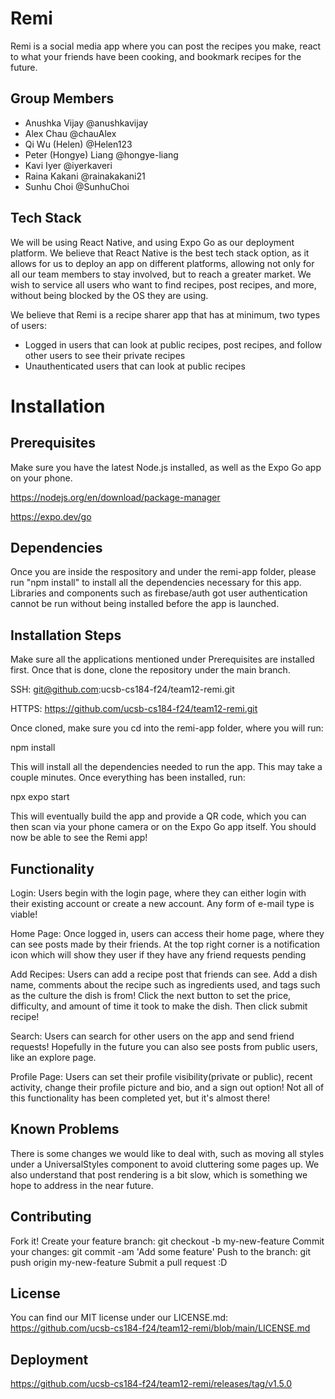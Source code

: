 # Remi
Remi is a social media app where you can post the recipes you make, react to what your friends have been cooking, and bookmark recipes for the future.

## Group Members
- Anushka Vijay         @anushkavijay
- Alex Chau             @chauAlex
- Qi Wu (Helen)         @Helen123
- Peter (Hongye) Liang  @hongye-liang
- Kavi Iyer             @iyerkaveri
- Raina Kakani          @rainakakani21
- Sunhu Choi            @SunhuChoi

## Tech Stack
We will be using React Native, and using Expo Go as our deployment platform. We believe that React Native is the best tech stack option, as it allows for us to deploy an app on different platforms, allowing not only for all our team members to stay involved, but to reach a greater market. We wish to service all users who want to find recipes, post recipes, and more, without being blocked by the OS they are using. 

We believe that Remi is a recipe sharer app that has at minimum, two types of users:
- Logged in users that can look at public recipes, post recipes, and follow other users to see their private recipes
- Unauthenticated users that can look at public recipes

# Installation
## Prerequisites
Make sure you have the latest Node.js installed, as well as the Expo Go app on your phone. 

https://nodejs.org/en/download/package-manager

https://expo.dev/go

## Dependencies
Once you are inside the respository and under the remi-app folder, please run "npm install" to install all the dependencies necessary for this app. Libraries and components such as firebase/auth got user authentication cannot be run without being installed before the app is launched. 

## Installation Steps
Make sure all the applications mentioned under Prerequisites are installed first. Once that is done, clone the repository under the main branch.

SSH: git@github.com:ucsb-cs184-f24/team12-remi.git

HTTPS: https://github.com/ucsb-cs184-f24/team12-remi.git

Once cloned, make sure you cd into the remi-app folder, where you will run:

npm install

This will install all the dependencies needed to run the app. This may take a couple minutes. Once everything has been installed, run:

npx expo start

This will eventually build the app and provide a QR code, which you can then scan via your phone camera or on the Expo Go app itself. You should now be able to see the Remi app!

## Functionality
Login: Users begin with the login page, where they can either login with their existing account or create a new account. Any form of e-mail type is viable!

Home Page: Once logged in, users can access their home page, where they can see posts made by their friends. At the top right corner is a notification icon which will show they user if they have any friend requests pending

Add Recipes: Users can add a recipe post that friends can see. Add a dish name, comments about the recipe such as ingredients used, and tags such as the culture the dish is from! Click the next button to set the price, difficulty, and amount of time it took to make the dish. Then click submit recipe!

Search: Users can search for other users on the app and send friend requests! Hopefully in the future you can also see posts from public users, like an explore page.

Profile Page: Users can set their profile visibility(private or public), recent activity, change their profile picture and bio, and a sign out option! Not all of this functionality has been completed yet, but it's almost there!

## Known Problems
There is some changes we would like to deal with, such as moving all styles under a UniversalStyles component to avoid cluttering some pages up. We also understand that post rendering is a bit slow, which is something we hope to address in the near future.

## Contributing
Fork it!
Create your feature branch: git checkout -b my-new-feature
Commit your changes: git commit -am 'Add some feature'
Push to the branch: git push origin my-new-feature
Submit a pull request :D

## License
You can find our MIT license under our LICENSE.md: https://github.com/ucsb-cs184-f24/team12-remi/blob/main/LICENSE.md

## Deployment
https://github.com/ucsb-cs184-f24/team12-remi/releases/tag/v1.5.0
